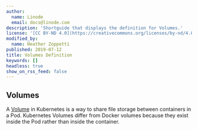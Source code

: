 ```yaml
---
author:
  name: Linode
  email: docs@linode.com
description: 'Shortguide that displays the definition for Volumes.'
license: '[CC BY-ND 4.0](https://creativecommons.org/licenses/by-nd/4.0)'
modified_by:
  name: Heather Zoppetti
published: 2019-07-12
title: Volumes Definition
keywords: []
headless: true
show_on_rss_feed: false
---
```


## Volumes

A [Volume](https://kubernetes.io/docs/concepts/storage/volumes/) in Kubernetes is a way to share file storage between containers in a Pod. Kubernetes Volumes differ from Docker volumes because they exist inside the Pod rather than inside the container.
